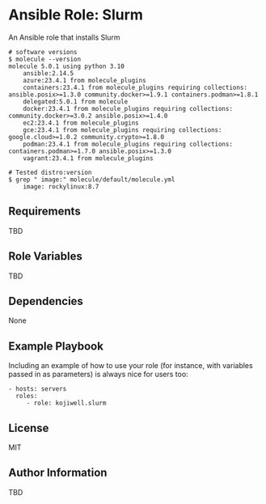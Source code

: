 Ansible Role: Slurm
=========

An Ansible role that installs Slurm

``` shell
# software versions
$ molecule --version
molecule 5.0.1 using python 3.10 
    ansible:2.14.5
    azure:23.4.1 from molecule_plugins
    containers:23.4.1 from molecule_plugins requiring collections: ansible.posix>=1.3.0 community.docker>=1.9.1 containers.podman>=1.8.1
    delegated:5.0.1 from molecule
    docker:23.4.1 from molecule_plugins requiring collections: community.docker>=3.0.2 ansible.posix>=1.4.0
    ec2:23.4.1 from molecule_plugins
    gce:23.4.1 from molecule_plugins requiring collections: google.cloud>=1.0.2 community.crypto>=1.8.0
    podman:23.4.1 from molecule_plugins requiring collections: containers.podman>=1.7.0 ansible.posix>=1.3.0
    vagrant:23.4.1 from molecule_plugins

# Tested distro:version
$ grep " image:" molecule/default/molecule.yml
    image: rockylinux:8.7
```

Requirements
------------

TBD

Role Variables
--------------

TBD

Dependencies
------------

None

Example Playbook
----------------

Including an example of how to use your role (for instance, with variables passed in as parameters) is always nice for users too:

    - hosts: servers
      roles:
         - role: kojiwell.slurm

License
-------

MIT

Author Information
------------------

TBD
